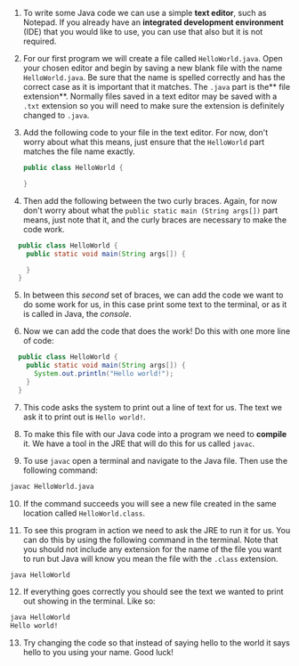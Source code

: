 1. To write some Java code we can use a simple **text editor**, such as Notepad. If you already have an **integrated development environment** \(IDE\) that you would like to use, you can use that also but it is not required. 
2. For our first program we will create a file called `HelloWorld.java`. Open your chosen editor and begin by saving a new blank file with the name `HelloWorld.java`. Be sure that the name is spelled correctly and has the correct case as it is important that it matches. The `.java` part is the** file extension**. Normally files saved in a text editor may be saved with a `.txt` extension so you will need to make sure the extension is definitely changed to `.java`.
3. Add the following code to your file in the text editor. For now, don't worry about what this means, just ensure that the `HelloWorld` part matches the file name exactly.

   ```java
   public class HelloWorld {

   }
   ```

4. Then add the following between the two curly braces. Again, for now don't worry about what the `public static main (String args[])` part means, just note that it, and the curly braces are necessary to make the code work.

 ```java
   public class HelloWorld {
     public static void main(String args[]) {

     }
   }
 ```

5. In between this _second_ set of braces, we can add the code we want to do some work for us, in this case print some text to the terminal, or as it is called in Java, the _console_.

6. Now we can add the code that does the work! Do this with one more line of code:

 ```java
   public class HelloWorld {
     public static void main(String args[]) {
       System.out.println("Hello world!");
     }
   }
 ```

7. This code asks the system to print out a line of text for us. The text we ask it to print out is `Hello world!`.

8. To make this file with our Java code into a program we need to **compile** it. We have a tool in the JRE that will do this for us called `javac`.

9. To use `javac` open a terminal and navigate to the Java file. Then use the following command:

 ```bash
 javac HelloWorld.java
 ```

10. If the command succeeds you will see a new file created in the same location called `HelloWorld.class`.

11. To see this program in action we need to ask the JRE to run it for us. You can do this by using the following command in the terminal. Note that you should not include any extension for the name of the file you want to run but Java will know you mean the file with the `.class` extension.

 ```bash
 java HelloWorld
 ```

12. If everything goes correctly you should see the text we wanted to print out showing in the terminal. Like so:

 ```bash
 java HelloWorld
 Hello world!
 ```

13. Try changing the code so that instead of saying hello to the world it says hello to you using your name. Good luck!